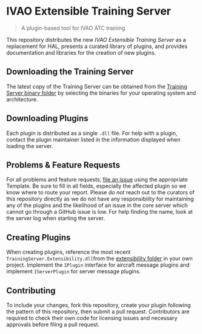 # IVAO Extensible Training Server
> A plugin-based tool for IVAO ATC training

This repository distributes the new _IVAO Extensible Training Server_ as a replacement for HAL, presents a curated library of plugins, and provides documentation and libraries for the creation of new plugins.

## Downloading the Training Server
The latest copy of the Training Server can be obtained from the [Training Server binary folder](https://github.com/ivao-xa/TrainingServer/tree/main/TrainingServer) by selecting the binaries for your operating system and architecture.

## Downloading Plugins
Each plugin is distributed as a single `.dll` file. For help with a plugin, contact the plugin maintainer listed in the information displayed when loading the server.

## Problems & Feature Requests
For all problems and feature requests, [file an issue](https://github.com/ivao-xa/TrainingServer/issues/new/choose) using the appropriate Template. Be sure to fill in all fields, especially the affected plugin so we know where to route your report. Please _do not_ reach out to the curators of this repository directly as we do not have any responsibility for maintaining any of the plugins and the likelihood of an issue in the core server which cannot go through a GitHub issue is low. For help finding the name, look at the server log when starting the server.

## Creating Plugins
When creating plugins, reference the most recent `TrainingServer.Extensibility.dll`from the [extensibility folder](https://github.com/ivao-xa/TrainingServer/tree/main/TrainingServer.Extensibility) in your own project. Implement the `IPlugin` interface for aircraft message plugins and implement `IServerPlugin` for server message plugins.

## Contributing
To include your changes, fork this repository, create your plugin following the pattern of this repository, then submit a pull request. Contributors are required to check their own code for licensing issues and necessary approvals before filing a pull request.